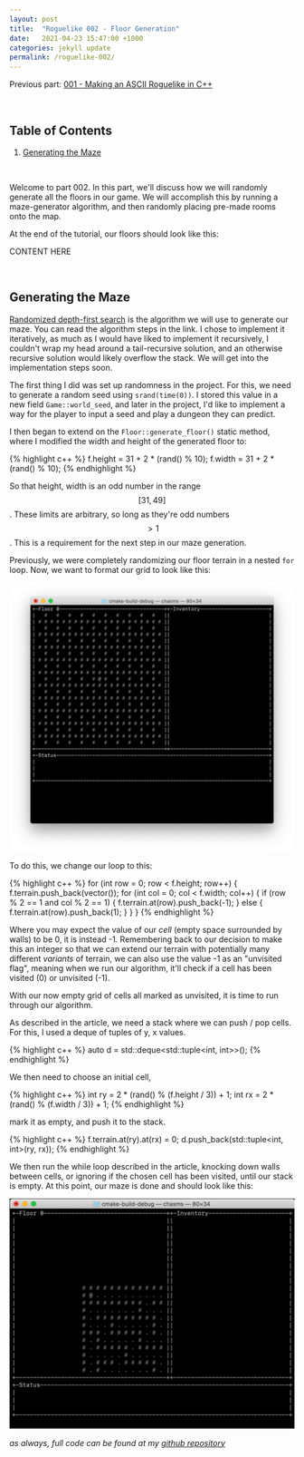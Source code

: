 ```yaml
---
layout: post
title:  "Roguelike 002 - Floor Generation"
date:   2021-04-23 15:47:00 +1000
categories: jekyll update
permalink: /roguelike-002/
---
```


Previous part: [001 - Making an ASCII Roguelike in C++](/roguelike-001/)

<br>

## Table of Contents
1. [Generating the Maze](#generating-the-maze)

<br>

Welcome to part 002. In this part, we'll discuss how we will randomly generate all the floors in our game. We will accomplish this by running a maze-generator algorithm, and then randomly placing pre-made rooms onto the map.

At the end of the tutorial, our floors should look like this:

CONTENT HERE

<br>

## Generating the Maze

[Randomized depth-first search](https://en.wikipedia.org/wiki/Maze_generation_algorithm#Randomized_depth-first_search) is the algorithm we will use to generate our maze. You can read the algorithm steps in the link. I chose to implement it iteratively, as much as I would have liked to implement it recursively, I couldn't wrap my head around a tail-recursive solution, and an otherwise recursive solution would likely overflow the stack. We will get into the implementation steps soon.

The first thing I did was set up randomness in the project. For this, we need to generate a random seed using `srand(time(0))`. I stored this value in a new field `Game::world_seed`, and later in the project, I'd like to implement a way for the player to input a seed and play a dungeon they can predict.

I then began to extend on the `Floor::generate_floor()` static method, where I modified the width and height of the generated floor to:

{% highlight c++ %}
f.height = 31 + 2 * (rand() % 10);
f.width = 31 + 2 * (rand() % 10);
{% endhighlight %}

So that height, width is an odd number in the range $$[31, 49]$$. These limits are arbitrary, so long as they're odd numbers $$> 1$$. This is a requirement for the next step in our maze generation.

Previously, we were completely randomizing our floor terrain in a nested `for` loop. Now, we want to format our grid to look like this:

![Grid pattern](/assets/posts/roguelike/002-empty-grid.png)

To do this, we change our loop to this:

{% highlight c++ %}
for (int row = 0; row < f.height; row++) {
    f.terrain.push_back(vector<int>());
    for (int col = 0; col < f.width; col++) {
        if (row % 2 == 1 and col % 2 == 1) {
            f.terrain.at(row).push_back(-1);
        } else {
            f.terrain.at(row).push_back(1);
        }
    }
}
{% endhighlight %}

Where you may expect the value of our *cell* (empty space surrounded by walls) to be 0, it is instead -1. Remembering back to our decision to make this an integer so that we can extend our terrain with potentially many different *variants* of terrain, we can also use the value -1 as an "unvisited flag", meaning when we run our algorithm, it'll check if a cell has been visited (0) or unvisited (-1).

With our now empty grid of cells all marked as unvisited, it is time to run through our algorithm.

As described in the article, we need a stack where we can push / pop cells. For this, I used a deque of tuples of y, x values.

{% highlight c++ %}
auto d = std::deque<std::tuple<int, int>>();
{% endhighlight %}

We then need to choose an initial cell,

{% highlight c++ %}
int ry = 2 * (rand() % (f.height / 3)) + 1;
int rx = 2 * (rand() % (f.width / 3)) + 1;
{% endhighlight %}

mark it as empty, and push it to the stack.

{% highlight c++ %}
f.terrain.at(ry).at(rx) = 0;
d.push_back(std::tuple<int, int>(ry, rx));
{% endhighlight %}

We then run the while loop described in the article, knocking down walls between cells, or ignoring if the chosen cell has been visited, until our stack is empty. At this point, our maze is done and should look like this:

![our generated maze](/assets/posts/roguelike/002-maze.gif)

*as always, full code can be found at my [github repository](https://github.com/trithagoras/chasms-cpp)*